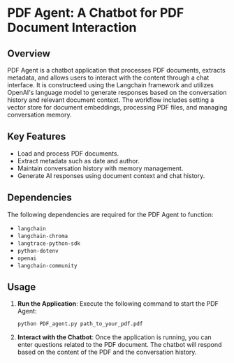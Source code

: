 # PDF Agent: A Chatbot for PDF Document Interaction

## Overview

PDF Agent is a chatbot application that processes PDF documents, extracts metadata, and allows users to interact with the content through a chat interface. It is constructeed using the Langchain framework and utilizes OpenAI's language model to generate responses based on the conversation history and relevant document context. The workflow includes setting a vector store for document embeddings, processing PDF files, and managing conversation memory.

## Key Features

- Load and process PDF documents.
- Extract metadata such as date and author.
- Maintain conversation history with memory management.
- Generate AI responses using document context and chat history.
  
## Dependencies

The following dependencies are required for the PDF Agent to function:

- `langchain`
- `langchain-chroma`
- `langtrace-python-sdk`
- `python-dotenv`
- `openai`
- `langchain-community`

## Usage

1. **Run the Application**:
   Execute the following command to start the PDF Agent:
   ```bash
   python PDF_agent.py path_to_your_pdf.pdf
   ```

2. **Interact with the Chatbot**:
   Once the application is running, you can enter questions related to the PDF document. The chatbot will respond based on the content of the PDF and the conversation history.
